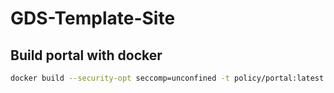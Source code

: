 # GDS-Template-Site

## Build portal with docker

```sh
docker build --security-opt seccomp=unconfined -t policy/portal:latest .
```
